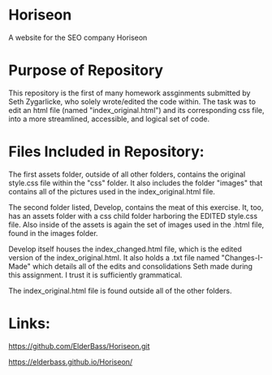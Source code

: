# Horiseon
A website for the SEO company Horiseon

# Purpose of Repository
This repository is the first of many homework assginments submitted by Seth Zygarlicke, who solely wrote/edited the code within. The task was to edit an html file (named "index_original.html") and its corresponding css file, into a more streamlined, accessible, and logical set of code. 

# Files Included in Repository:
The first assets folder, outside of all other folders, contains the original style.css file within the "css" folder. It also includes the folder "images" that contains all of the pictures used in the index_original.html file. 

The second folder listed, Develop, contains the meat of this exercise. It, too, has an assets folder with a css child folder harboring the EDITED style.css file. Also inside of the assets is again the set of images used in the .html file, found in the images folder. 

Develop itself houses the index_changed.html file, which is the edited version of the index_original.html. It also holds a .txt file named "Changes-I-Made" which details all of the edits and consolidations Seth made during this assignment. I trust it is sufficiently grammatical. 

The index_original.html file is found outside all of the other folders. 

# Links:

https://github.com/ElderBass/Horiseon.git

https://elderbass.github.io/Horiseon/